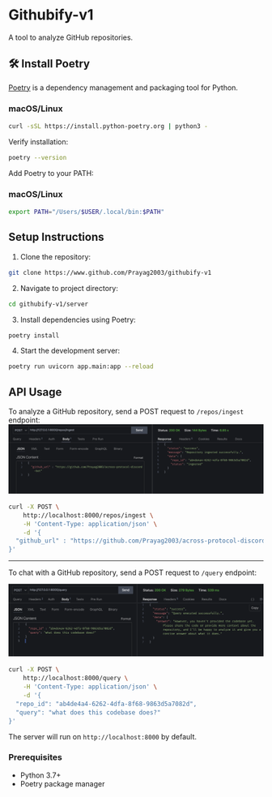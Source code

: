 # Githubify-v1

A tool to analyze GitHub repositories.

## 🛠 Install Poetry

[Poetry](https://python-poetry.org/) is a dependency management and packaging tool for Python.

### macOS/Linux

```bash
curl -sSL https://install.python-poetry.org | python3 -
```

Verify installation:

```bash
poetry --version
```

Add Poetry to your PATH:

### macOS/Linux

```bash
export PATH="/Users/$USER/.local/bin:$PATH"
```

## Setup Instructions

1. Clone the repository:

```bash
git clone https://www.github.com/Prayag2003/githubify-v1
```

2. Navigate to project directory:

```bash
cd githubify-v1/server
```

3. Install dependencies using Poetry:

```bash
poetry install
```

4. Start the development server:

```bash
poetry run uvicorn app.main:app --reload
```

## API Usage

To analyze a GitHub repository, send a POST request to `/repos/ingest` endpoint:
![Clone Repo](assets/clone.png)

```bash
curl -X POST \
    http://localhost:8000/repos/ingest \
    -H 'Content-Type: application/json' \
    -d '{
  "github_url" : "https://github.com/Prayag2003/across-protocol-discord-bot"
}'
```

---

To chat with a GitHub repository, send a POST request to `/query` endpoint:

![Query Repo](assets/query.png)

```bash
curl -X POST \
    http://localhost:8000/query \
    -H 'Content-Type: application/json' \
    -d '{
  "repo_id": "ab4de4a4-6262-4dfa-8f68-9863d5a7082d",
  "query": "what does this codebase does?"
}'
```

The server will run on `http://localhost:8000` by default.

### Prerequisites

- Python 3.7+
- Poetry package manager
